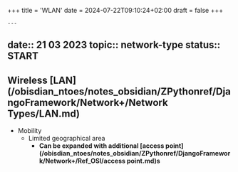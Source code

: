+++
title = 'WLAN'
date = 2024-07-22T09:10:24+02:00
draft = false
+++

    ---
date:: 21 03 2023
topic:: network-type
status:: START
---
## Wireless [LAN](/obisdian_ntoes/notes_obsidian/ZPythonref/DjangoFramework/Network+/Network Types/LAN.md)
- Mobility 
	- Limited geographical area
		- **Can be expanded with additional [access point](/obisdian_ntoes/notes_obsidian/ZPythonref/DjangoFramework/Network+/Ref_OSI/access point.md)s**

